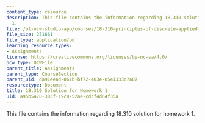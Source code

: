 ```yaml
---
content_type: resource
description: This file contains the information regarding 18.310 solution for homework
  1.
file: /ol-ocw-studio-app/courses/18-310-principles-of-discrete-applied-mathematics-fall-2013/a95b5470303f19c852aecdcf4d64f35a_MIT18_310F13_Homework1Sol.pdf
file_size: 251661
file_type: application/pdf
learning_resource_types:
- Assignments
license: https://creativecommons.org/licenses/by-nc-sa/4.0/
ocw_type: OCWFile
parent_title: Assignments
parent_type: CourseSection
parent_uid: da91eead-061b-bf72-403e-0541333c7a07
resourcetype: Document
title: 18.310 Solution for Homework 1
uid: a95b5470-303f-19c8-52ae-cdcf4d64f35a
---
```

This file contains the information regarding 18.310 solution for homework 1.